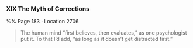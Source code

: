 ### XIX The Myth of Corrections
%% Page 183 · Location 2706 
> The human mind “first believes, then evaluates,” as one psychologist put it. To that I’d add, “as long as it doesn’t get distracted first.”